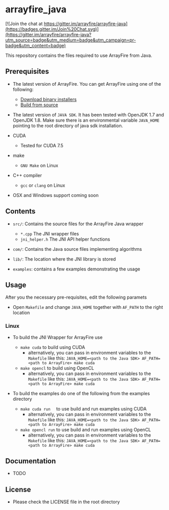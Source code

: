 arrayfire_java
==============

[![Join the chat at https://gitter.im/arrayfire/arrayfire-java](https://badges.gitter.im/Join%20Chat.svg)](https://gitter.im/arrayfire/arrayfire-java?utm_source=badge&utm_medium=badge&utm_campaign=pr-badge&utm_content=badge)

This repository contains the files required to use ArrayFire from Java.

Prerequisites
---------------

- The latest version of ArrayFire. You can get ArrayFire using one of the following:
    - [Download binary installers](http://www.arrayfire.com/download)
    - [Build from source](https://github.com/arrayfire/arrayfire)

- The latest version of `JAVA SDK`. It has been tested with OpenJDK 1.7 and OpenJDK 1.8. Make sure there is an environmental variable `JAVA_HOME` pointing to the root directory of java sdk installation.

- CUDA
    - Tested for CUDA 7.5

- make
    - `GNU Make` on Linux

- C++ compiler
    - `gcc` or `clang` on Linux

- OSX and Windows support coming soon

Contents
---------------

- `src/`: Contains the source files for the ArrayFire Java wrapper
    - `*.cpp` The JNI wrapper files
    - `jni_helper.h` The JNI API helper functions

- `com/`: Contains the Java source files implementing algorithms

- `lib/`: The location where the JNI library is stored

- `examples`: contains a few examples demonstrating the usage

Usage
----------------

After you the necessary pre-requisites, edit the following paramets

- Open `Makefile` and change `JAVA_HOME` together with `AF_PATH` to the right location


### Linux

- To build the JNI Wrapper for ArrayFire use
    - `make cuda`   to build using CUDA
       - alternatively, you can pass in environment variables to the `Makefile` like this: `JAVA_HOME=<path to the Java SDK> AF_PATH=<path to ArrayFire> make cuda`
    - `make opencl` to build using OpenCL
       - alternatively, you can pass in environment variables to the `Makefile` like this: `JAVA_HOME=<path to the Java SDK> AF_PATH=<path to ArrayFire> make cuda`

- To build the examples do one of the following from the examples directory
    - `make cuda run  ` to use build and run examples using CUDA
       - alternatively, you can pass in environment variables to the `Makefile` like this: `JAVA_HOME=<path to the Java SDK> AF_PATH=<path to ArrayFire> make cuda`
    - `make opencl run` to use build and run examples using OpenCL
       - alternatively, you can pass in environment variables to the `Makefile` like this: `JAVA_HOME=<path to the Java SDK> AF_PATH=<path to ArrayFire> make cuda`

Documentation
---------------
- TODO

License
---------------

- Please check the LICENSE file in the root directory
